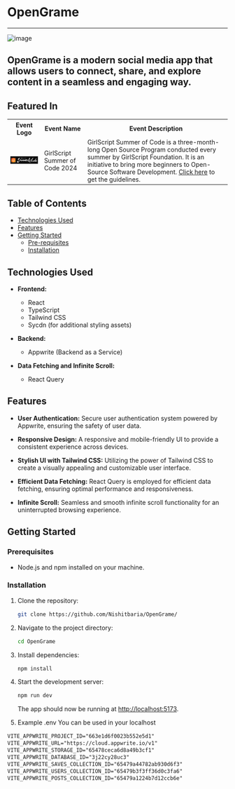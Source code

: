 # OpenGrame

<hr>




![image](https://github.com/Nishitbaria/OpenGrame/assets/85815172/ad4197bf-0f75-4c1b-b24c-a124f755d6f7)




## OpenGrame is a modern social media app that allows users to connect, share, and explore content in a seamless and engaging way.

## Featured In

<table>

   <tr>
      <th>Event Logo</th>
      <th>Event Name</th>
      <th>Event Description</th>
   </tr>
   <tr>
      <td><img src=".github/assets/gssoc24.png" width="200" height="auto" loading="lazy" alt="GSSoC 24"/></td>
      <td>GirlScript Summer of Code 2024</td>
      <td>GirlScript Summer of Code is a three-month-long Open Source Program conducted every summer by GirlScript Foundation. It is an initiative to bring more beginners to Open-Source Software Development. <a href="docs/gssoc.md">Click here</a> to get the guidelines.  </td>
   </tr>

</table>

## Table of Contents
* [Technologies Used](https://github.com/Nishitbaria/OpenGrame?tab=readme-ov-file#technologies-used)
* [Features](https://github.com/Nishitbaria/OpenGrame?tab=readme-ov-file#features)
* [Getting Started](https://github.com/Nishitbaria/OpenGrame?tab=readme-ov-file#getting-started)
    * [Pre-requisites](https://github.com/Nishitbaria/OpenGrame?tab=readme-ov-file#prerequisites)
    * [Installation](https://github.com/Nishitbaria/OpenGrame?tab=readme-ov-file#installation)


## Technologies Used

- **Frontend:**
  - React
  - TypeScript
  - Tailwind CSS
  - Sycdn (for additional styling assets)

- **Backend:**
  - Appwrite (Backend as a Service)

- **Data Fetching and Infinite Scroll:**
  - React Query

## Features

- **User Authentication:** Secure user authentication system powered by Appwrite, ensuring the safety of user data.

- **Responsive Design:** A responsive and mobile-friendly UI to provide a consistent experience across devices.

- **Stylish UI with Tailwind CSS:** Utilizing the power of Tailwind CSS to create a visually appealing and customizable user interface.

- **Efficient Data Fetching:** React Query is employed for efficient data fetching, ensuring optimal performance and responsiveness.

- **Infinite Scroll:** Seamless and smooth infinite scroll functionality for an uninterrupted browsing experience.

## Getting Started

### Prerequisites

- Node.js and npm installed on your machine.

### Installation

1. Clone the repository:

   ```bash
   git clone https://github.com/Nishitbaria/OpenGrame/
   ```

2. Navigate to the project directory:

   ```bash
   cd OpenGrame
   ```

3. Install dependencies:

   ```bash
   npm install
   ```

4. Start the development server:

   ```bash
   npm run dev
   ```

   The app should now be running at [http://localhost:5173](http://localhost:5173).

5. Example .env You can be used in your localhost

```
VITE_APPWRITE_PROJECT_ID="663e1d6f0023b552e5d1"
VITE_APPWRITE_URL="https://cloud.appwrite.io/v1"
VITE_APPWRITE_STORAGE_ID="65478ceca6d8a49b3cf1"
VITE_APPWRITE_DATABASE_ID="3j22cy28uc3"
VITE_APPWRITE_SAVES_COLLECTION_ID="65479a44782ab930d6f3"
VITE_APPWRITE_USERS_COLLECTION_ID="65479b3f3ff36d0c3fa6"
VITE_APPWRITE_POSTS_COLLECTION_ID="65479a1224b7d12ccb6e"

```


